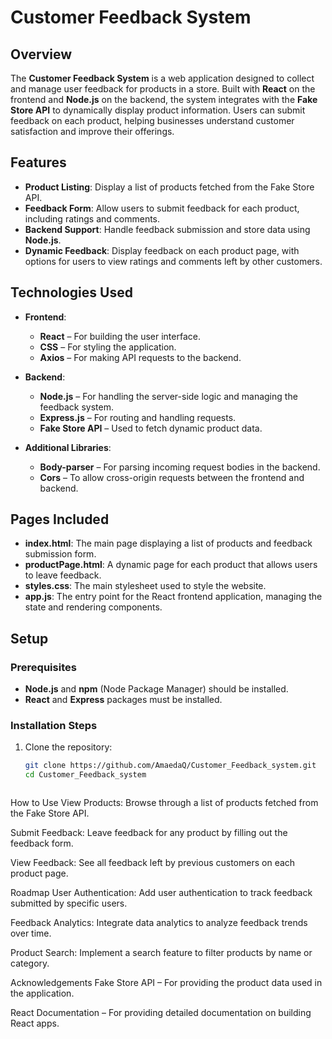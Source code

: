 # Customer Feedback System

## Overview

The **Customer Feedback System** is a web application designed to collect and manage user feedback for products in a store. Built with **React** on the frontend and **Node.js** on the backend, the system integrates with the **Fake Store API** to dynamically display product information. Users can submit feedback on each product, helping businesses understand customer satisfaction and improve their offerings.

## Features

- **Product Listing**: Display a list of products fetched from the Fake Store API.
- **Feedback Form**: Allow users to submit feedback for each product, including ratings and comments.
- **Backend Support**: Handle feedback submission and store data using **Node.js**.
- **Dynamic Feedback**: Display feedback on each product page, with options for users to view ratings and comments left by other customers.

## Technologies Used

- **Frontend**: 
  - **React** – For building the user interface.
  - **CSS** – For styling the application.
  - **Axios** – For making API requests to the backend.

- **Backend**:
  - **Node.js** – For handling the server-side logic and managing the feedback system.
  - **Express.js** – For routing and handling requests.
  - **Fake Store API** – Used to fetch dynamic product data.

- **Additional Libraries**: 
  - **Body-parser** – For parsing incoming request bodies in the backend.
  - **Cors** – To allow cross-origin requests between the frontend and backend.

## Pages Included

- **index.html**: The main page displaying a list of products and feedback submission form.
- **productPage.html**: A dynamic page for each product that allows users to leave feedback.
- **styles.css**: The main stylesheet used to style the website.
- **app.js**: The entry point for the React frontend application, managing the state and rendering components.

## Setup

### Prerequisites

- **Node.js** and **npm** (Node Package Manager) should be installed.
- **React** and **Express** packages must be installed.

### Installation Steps

1. Clone the repository:
   ```bash
   git clone https://github.com/AmaedaQ/Customer_Feedback_system.git
   cd Customer_Feedback_system



How to Use
View Products: Browse through a list of products fetched from the Fake Store API.

Submit Feedback: Leave feedback for any product by filling out the feedback form.

View Feedback: See all feedback left by previous customers on each product page.



Roadmap
User Authentication: Add user authentication to track feedback submitted by specific users.

Feedback Analytics: Integrate data analytics to analyze feedback trends over time.

Product Search: Implement a search feature to filter products by name or category.




Acknowledgements
Fake Store API – For providing the product data used in the application.

React Documentation – For providing detailed documentation on building React apps.
